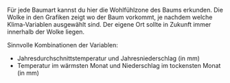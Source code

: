 
Für jede Baumart kannst du hier die Wohlfühlzone des Baums erkunden. Die Wolke in den Grafiken zeigt wo der Baum vorkommt, je nachdem welche Klima-Variablen ausgewählt sind. Der eigene Ort sollte in Zukunft immer innerhalb der Wolke liegen.

Sinnvolle Kombinationen der Variablen:
* Jahresdurchschnittstemperatur und Jahresniederschlag (in mm)
* Temperatur im wärmsten Monat und Niederschlag im tockensten Monat (in mm)
